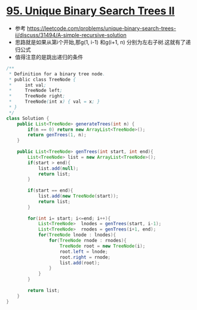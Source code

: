# [95. Unique Binary Search Trees II](https://leetcode.com/problems/unique-binary-search-trees-ii/description/)
* 参考 https://leetcode.com/problems/unique-binary-search-trees-ii/discuss/31494/A-simple-recursive-solution
* 思路就是如果从第i个开始,那g(1, i-1) 和g(i+1, n) 分别为左右子树.这就有了递归公式
* 值得注意的是跳出递归的条件

```java
/**
 * Definition for a binary tree node.
 * public class TreeNode {
 *     int val;
 *     TreeNode left;
 *     TreeNode right;
 *     TreeNode(int x) { val = x; }
 * }
 */
class Solution {
    public List<TreeNode> generateTrees(int n) {
        if(n == 0) return new ArrayList<TreeNode>();
        return genTrees(1, n);
    }
    
    public List<TreeNode> genTrees(int start, int end){
        List<TreeNode> list = new ArrayList<TreeNode>();
        if(start > end){
            list.add(null);
            return list;
        }
        
        if(start == end){
            list.add(new TreeNode(start));
            return list;
        }
        
        for(int i= start; i<=end; i++){
            List<TreeNode>  lnodes = genTrees(start, i-1);
            List<TreeNode>  rnodes = genTrees(i+1, end);
            for(TreeNode lnode : lnodes){
                for(TreeNode rnode : rnodes){
                    TreeNode root = new TreeNode(i);
                    root.left = lnode;
                    root.right = rnode;
                    list.add(root);
                }
            }
        }
        
        return list;
    }
}
```
